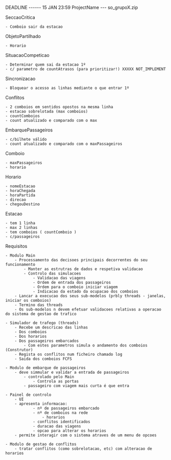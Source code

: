 DEADLINE ------ 15 JAN 23:59
ProjectName --- so_grupoX.zip


SeccaoCritica

	- Comboio sair da estacao 		  

ObjetoPartilhado

	- Horario

SituacaoCompeticao 

	- Determinar quem sai da estacao 1º
	- c/ parametro de countAtrasos (para prioritizar!) XXXXX NOT_IMPLEMENT

Sincronizacao 

	- Bloquear o acesso as linhas mediante o que entrar 1º



Conflitos	

	- 2 comboios em sentidos opostos na mesma linha
	- estacao sobrelotada (max comboios)
	- countComboios
	- count atualizado e comparado com o max

EmbarquePassageiros	

	- c/bilhete válido
	- count atualizado e comparado com o maxPassageiros


Comboio	 	
	
	- maxPassageiros
	- horario

Horario	 

	- nomeEstacao
	- horaChegada
	- horaPartida
	- direcao
	- chegouDestino


Estacao

	- tem 1 linha
	- max 2 linhas
	- tem comboios ( countComboio )
	- c/passageiros





Requisitos

 	- Modulo Main
		- Processamento das decisoes principais decorrentes do seu funcionamento
			- Manter as estrutras de dados e respetiva validacao
			- Controlo das simulacoes
				- Validacao das viagens
				- Ordem de entrada dos passageiros
				- Ordem para o comboio iniciar viagem
				- Indicacao da estado da ocupacao dos comboios
		- Lancar a execucao dos seus sub-modelos (prbly threads - janelas, iniciar os comboios)
		- Termino das threads
		- Os sub-modelos n devem efetuar validacoes relativas a operacao do sistema de gestao de trafico
		
	- Simulador de trafego (threads)
		- Recebe um descricao das linhas
		- Dos comboios
		- Dos horarios
		- Dos passageiros embarcados
			- Com estes parametros simula o andamento dos comboios (Construtor)
		- Regista os conflitos num ficheiro chamado log
		- Saida dos comboios FCFS

	- Modulo de embarque de passageiros
		- deve simmular e validar a entrada de passageiros
			- controlado pelo Main
				- Controla as portas 
			- passageiro com viagem mais curta é que entra

	- Painel de controlo
		- UI
		- apresenta informacao:
				- nº de passageiros embarcado
				- nº de comboios na rede
					- horarios
				- conflitos identificados
				- duracao das viagens
				- opcao para alterar os horarios
		- permite interagir com o sistema atraves de um menu de opcoes

	- Modulo de gestao de conflitos
		- tratar conflitos (como sobrelotacao, etc) com alteracao de horarios

